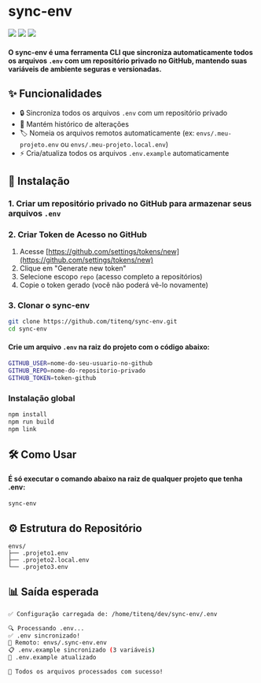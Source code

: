 # sync-env
![](https://img.shields.io/github/stars/titenq/sync-env.svg) ![](https://img.shields.io/github/forks/titenq/sync-env.svg) ![](https://img.shields.io/github/issues/titenq/sync-env.svg)

#### O **sync-env** é uma ferramenta CLI que sincroniza automaticamente todos os arquivos `.env` com um repositório privado no GitHub, mantendo suas variáveis de ambiente seguras e versionadas.

## ✨ Funcionalidades

- 🔒 Sincroniza todos os arquivos `.env` com um repositório privado
- 🔄 Mantém histórico de alterações
- 🏷️ Nomeia os arquivos remotos automaticamente (ex: `envs/.meu-projeto.env` ou `envs/.meu-projeto.local.env`)
- ⚡ Cria/atualiza todos os arquivos `.env.example` automaticamente

## 🚀 Instalação

### 1. Criar um repositório privado no GitHub para armazenar seus arquivos `.env`

### 2. Criar Token de Acesso no GitHub
1. Acesse [https://github.com/settings/tokens/new](https://github.com/settings/tokens/new)
2. Clique em "Generate new token"
3. Selecione escopo `repo` (acesso completo a repositórios)
4. Copie o token gerado (você não poderá vê-lo novamente)

### 3. Clonar o sync-env
```bash
git clone https://github.com/titenq/sync-env.git
cd sync-env
```

#### Crie um arquivo `.env` na raiz do projeto com o código abaixo:
```bash
GITHUB_USER=nome-do-seu-usuario-no-github
GITHUB_REPO=nome-do-repositorio-privado
GITHUB_TOKEN=token-github
```

### Instalação global
```bash
npm install
npm run build
npm link
```

## 🛠 Como Usar
#### É só executar o comando abaixo na raiz de qualquer projeto que tenha .env:
```bash
sync-env
```

## ⚙️ Estrutura do Repositório
```
envs/
├── .projeto1.env
├── .projeto2.local.env
└── .projeto3.env
```

## 📊 Saída esperada
```bash
✅ Configuração carregada de: /home/titenq/dev/sync-env/.env

🔍 Processando .env...
✅ .env sincronizado!
📁 Remoto: envs/.sync-env.env
📋 .env.example sincronizado (3 variáveis)
📄 .env.example atualizado

🎉 Todos os arquivos processados com sucesso!
```
